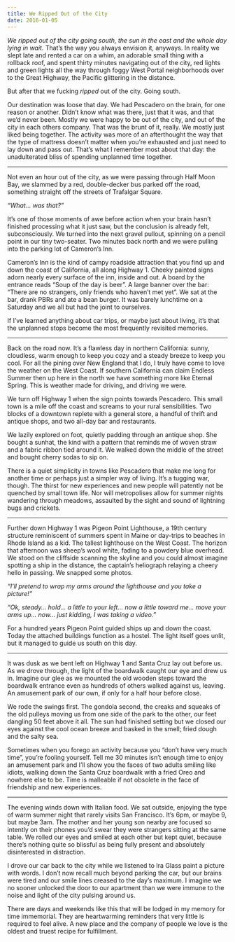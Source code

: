 ```yaml
---
title: We Ripped Out of the City
date: 2016-01-05
---
```

*We ripped out of the city going south, the sun in the east and the whole day lying in wait.* That’s the way you always envision it, anyways. In reality we slept late and rented a car on a whim, an adorable small thing with a rollback roof, and spent thirty minutes navigating out of the city, red lights and green lights all the way through foggy West Portal neighborhoods over to the Great Highway, the Pacific glittering in the distance.

But after that we fucking *ripped* out of the city. Going south.

Our destination was loose that day. We had Pescadero on the brain, for one reason or another. Didn’t know what was there, just that it was, and that we’d never been. Mostly we were happy to be out of the city, and out of the city in each others company. That was the brunt of it, really. We mostly just liked being together. The activity was more of an afterthought the way that the type of mattress doesn’t matter when you’re exhausted and just need to lay down and pass out. That’s what I remember most about that day: the unadulterated bliss of spending unplanned time together.

---

Not even an hour out of the city, as we were passing through Half Moon Bay, we slammed by a red, double-decker bus parked off the road, something straight off the streets of Trafalgar Square.

*“What… was that?”*

It’s one of those moments of awe before action when your brain hasn’t finished processing what it just saw, but the conclusion is already felt, subconsciously. We turned into the next gravel pullout, spinning on a pencil point in our tiny two-seater. Two minutes back north and we were pulling into the parking lot of Cameron’s Inn.

Cameron’s Inn is the kind of campy roadside attraction that you find up and down the coast of California, all along Highway 1. Cheeky painted signs adorn nearly every surface of the inn, inside and out. A board by the entrance reads “Soup of the day is beer”. A large banner over the bar: “There are no strangers, only friends who haven’t met yet”. We sat at the bar, drank PBRs and ate a bean burger. It was barely lunchtime on a Saturday and we all but had the joint to ourselves.

If I’ve learned anything about car trips, or maybe just about living, it’s that the unplanned stops become the most frequently revisited memories.

---

Back on the road now. It’s a flawless day in northern California: sunny, cloudless, warm enough to keep you cozy and a steady breeze to keep you cool. For all the pining over New England that I do, I truly have come to love the weather on the West Coast. If southern California can claim Endless Summer then up here in the north we have something more like Eternal Spring. This is weather made for driving, and driving we were.

We turn off Highway 1 when the sign points towards Pescadero. This small town is a mile off the coast and screams to your rural sensibilities. Two blocks of a downtown replete with a general store, a handful of thrift and antique shops, and two all-day bar and restaurants.

We lazily explored on foot, quietly padding through an antique shop. She bought a sunhat, the kind with a pattern that reminds me of woven straw and a fabric ribbon tied around it. We walked down the middle of the street and bought cherry sodas to sip on.

There is a quiet simplicity in towns like Pescadero that make me long for another time or perhaps just a simpler way of living. It’s a tugging war, though. The thirst for new experiences and new people will patently not be quenched by small town life. Nor will metropolises allow for summer nights wandering through meadows, assaulted by the sight and sound of lightning bugs and crickets.

---

Further down Highway 1 was Pigeon Point Lighthouse, a 19th century structure reminiscent of summers spent in Maine or day-trips to beaches in Rhode Island as a kid. The tallest lighthouse on the West Coast. The horizon that afternoon was sheep’s wool white, fading to a powdery blue overhead. We stood on the cliffside scanning the skyline and you could almost imagine spotting a ship in the distance, the captain’s heliograph relaying a cheery hello in passing. We snapped some photos.

*“I’ll pretend to wrap my arms around the lighthouse and you take a picture!”*

*“Ok, steady… hold… a little to your left… now a little toward me… move your arms up… now… just kidding, I was taking a video.”*

For a hundred years Pigeon Point guided ships up and down the coast. Today the attached buildings function as a hostel. The light itself goes unlit, but it managed to guide us south on this day.

---

It was dusk as we bent left on Highway 1 and Santa Cruz lay out before us. As we drove through, the light of the boardwalk caught our eye and drew us in. Imagine our glee as we mounted the old wooden steps toward the boardwalk entrance even as hundreds of others walked against us, leaving. An amusement park of our own, if only for a half hour before close.

We rode the swings first. The gondola second, the creaks and squeaks of the old pulleys moving us from one side of the park to the other, our feet dangling 50 feet above it all. The sun had finished setting but we closed our eyes against the cool ocean breeze and basked in the smell; fried dough and the salty sea.

Sometimes when you forego an activity because you “don’t have very much time”, you’re fooling yourself. Tell me 30 minutes isn’t enough time to enjoy an amusement park and I’ll show you the faces of two adults smiling like idiots, walking down the Santa Cruz boardwalk with a fried Oreo and nowhere else to be. Time is malleable if not obsolete in the face of friendship and new experiences.

---

The evening winds down with Italian food. We sat outside, enjoying the type of warm summer night that rarely visits San Francisco. It’s 6pm, or maybe 9, but maybe 3am. The mother and her young son nearby are focused so intently on their phones you’d swear they were strangers sitting at the same table. We rolled our eyes and smiled at each other but kept quiet, because there’s nothing quite so blissful as being fully present and absolutely disinterested in distraction.

I drove our car back to the city while we listened to Ira Glass paint a picture with words. I don’t now recall much beyond parking the car, but our brains were tired and our smile lines creased to the day’s maximum. I imagine we no sooner unlocked the door to our apartment than we were immune to the noise and light of the city pulsing around us.

There are days and weekends like this that will be lodged in my memory for time immemorial. They are heartwarming reminders that very little is required to feel alive. A new place and the company of people we love is the oldest and truest recipe for fulfillment.
